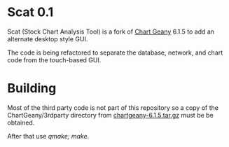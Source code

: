 Scat 0.1
========

Scat (Stock Chart Analysis Tool) is a fork of
[Chart Geany](https://chart-geany.sourceforge.io/) 6.1.5
to add an alternate desktop style GUI.

The code is being refactored to separate the database, network, and chart
code from the touch-based GUI.


Building
========

Most of the third party code is not part of this repository so a copy of the
ChartGeany/3rdparty directory from [chartgeany-6.1.5.tar.gz](https://sourceforge.net/projects/chart-geany/files/6.0/chartgeany-6.1.5.tar.gz/download)
must be be obtained.

After that use *qmake; make*.
